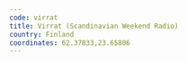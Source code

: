 ```yaml
---
code: virrat
title: Virrat (Scandinavian Weekend Radio)
country: Finland
coordinates: 62.37833,23.65806
---
```

